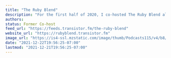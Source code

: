 ```yaml
---
title: "The Ruby Blend"
description: "For the first half of 2020, I co-hosted The Ruby Blend alongside Nate Hopkinsand Ron Cooke. We ended the show in September, 2020."
authors:
status: Former Co-host
feed_url: "https://feeds.transistor.fm/the-ruby-blend"
website_url: "https://rubyblend.transistor.fm"
image_url: "https://is4-ssl.mzstatic.com/image/thumb/Podcasts115/v4/b8/fb/82/b8fb8284-fd41-36f3-a337-3135678e3c52/mza_10820088760982892855.jpg/64x64bb.png"
date: "2021-12-22T19:56:25-07:00"
lastmod: "2021-12-21T19:56:25-07:00"
---
```

